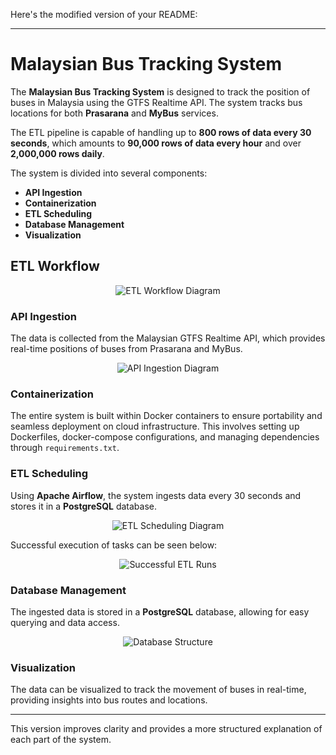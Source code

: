 Here's the modified version of your README:

---

# Malaysian Bus Tracking System

The **Malaysian Bus Tracking System** is designed to track the position of buses in Malaysia using the GTFS Realtime API. The system tracks bus locations for both **Prasarana** and **MyBus** services.

The ETL pipeline is capable of handling up to **800 rows of data every 30 seconds**, which amounts to **90,000 rows of data every hour** and over **2,000,000 rows daily**.

The system is divided into several components:
- **API Ingestion**
- **Containerization**
- **ETL Scheduling**
- **Database Management**
- **Visualization**

## ETL Workflow
<p align="center">
  <img src="https://github.com/user-attachments/assets/dcb041d3-94f7-45c6-bbb4-20bac165a4ee" alt="ETL Workflow Diagram">
</p>

### API Ingestion
The data is collected from the Malaysian GTFS Realtime API, which provides real-time positions of buses from Prasarana and MyBus.

<p align="center">
  <img src="https://github.com/user-attachments/assets/246e87aa-d820-4736-8e09-1b3f85362fd9" alt="API Ingestion Diagram">
</p>

### Containerization
The entire system is built within Docker containers to ensure portability and seamless deployment on cloud infrastructure. This involves setting up Dockerfiles, docker-compose configurations, and managing dependencies through `requirements.txt`.

### ETL Scheduling
Using **Apache Airflow**, the system ingests data every 30 seconds and stores it in a **PostgreSQL** database.

<p align="center">
  <img src="https://github.com/user-attachments/assets/73c2101e-c9ab-4c4e-b9ac-6cf712da992d" alt="ETL Scheduling Diagram">
</p>

Successful execution of tasks can be seen below:

<p align="center">
  <img src="https://github.com/user-attachments/assets/4a9bae80-9d77-404c-912d-e9c5ac4c855e" alt="Successful ETL Runs">
</p>

### Database Management
The ingested data is stored in a **PostgreSQL** database, allowing for easy querying and data access.

<p align="center">
  <img src="https://github.com/user-attachments/assets/691cc01f-5a97-4d94-8d08-932116a74b30" alt="Database Structure">
</p>

### Visualization
The data can be visualized to track the movement of buses in real-time, providing insights into bus routes and locations.

--- 

This version improves clarity and provides a more structured explanation of each part of the system.
